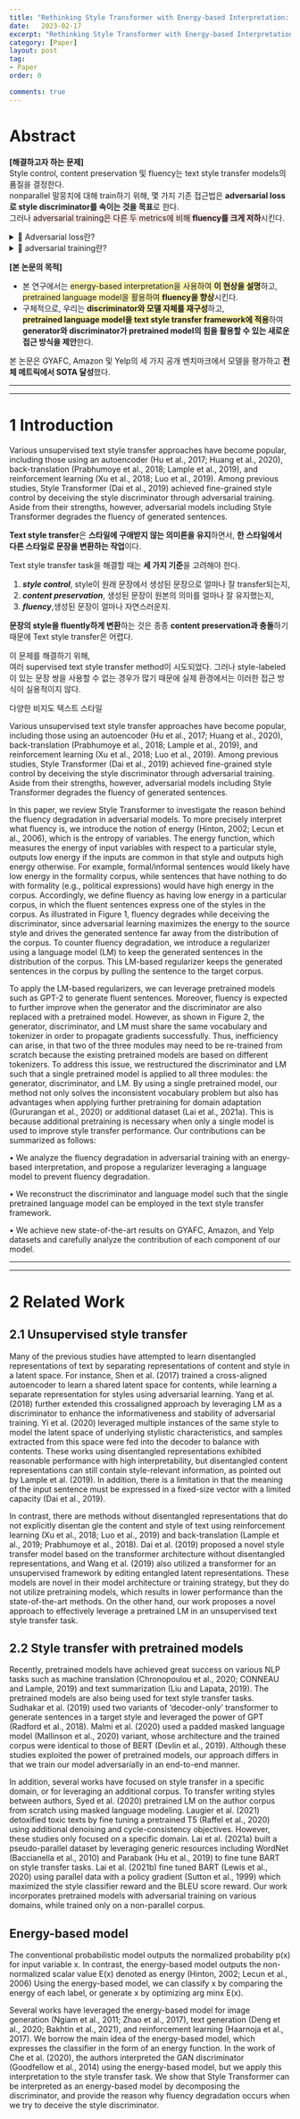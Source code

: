 ```yaml
---
title: "Rethinking Style Transformer with Energy-based Interpretation: Adversarial Unsupervised Style Transfer using a Pretrained Model정리"
date:   2023-02-17
excerpt: "Rethinking Style Transformer with Energy-based Interpretation: Adversarial Unsupervised Style Transfer using a Pretrained Model paper review"
category: [Paper]
layout: post
tag:
- Paper
order: 0

comments: true
---
```


# Abstract
<span style="background-color:#F5F5F5">**[해결하고자 하는 문제]**</span>        
Style control, content preservation 및 fluency는 text style transfer models의 품질을 결정한다.      
nonparallel 말뭉치에 대해 train하기 위해, 몇 가지 기존 접근법은 **adversarial loss로  style discriminator를 속이는 것을 목표**로 한다.     
그러나 <span style="background-color:#FFE6E6">adversarial training은 다른 두  metrics에 비해 **fluency를 크게 저하**</span>시킨다.     


<details>
<summary>📜 Adversarial loss란? </summary>
<div markdown="1">
  
Adversarial loss는 Generator로 하여금 진짜처럼 보일 정도로 사실적인 가짜 이미지를 생성하도록 학습 알고리즘

</div>
</details>


<details>
<summary>📜 adversarial training란? </summary>
<div markdown="1">
  
적대적 훈련 Adversarial training은 regularization의 한 방법이다.

머신러닝, 딥러닝 분야에서 regularization은 overfitting을 막고 모델을 robust하게 만들어주기 위해 사용한다.

딥러닝 모델은 Input data를 학습하여 적절한 label을 반환하는 것을 목적으로 훈련을 진행한다.

Adversarial attack은 반대로 이미 훈련된 모델에 대하여 입력 데이터를 잘못 예측하도록 Input을 조작하는 것을 말한다 .

이미지 데이터를 input으로 받는 CNN의 경우 정답 Y에서 내가 원하는 예측값Y'를 반환하도록 조금씩 이미지의 픽셀을 수정한다.
  
</div>
</details>


<span style="background-color:#F5F5F5">**[본 논문의 목적]**</span>        
* 본 연구에서는 <span style="background-color:#fff5b1">energy-based interpretation을 사용하여 **이 현상을 설명**</span>하고,        
<span style="background-color:#fff5b1">pretrained language model을 활용하여 **fluency을 향상**</span>시킨다.      
* 구체적으로, 우리는 <span style="background-color:#fff5b1">**discriminator와 모델 자체를 재구성**</span>하고,    
<span style="background-color:#fff5b1">**pretrained language model을 text style transfer framework에 적용**</span>하여 **generator와  discriminator가 pretrained model의 힘을 활용할 수 있는 새로운 접근 방식을 제안**한다.         


본 논문은 GYAFC, Amazon 및 Yelp의 세 가지 공개 벤치마크에서 모델을 평가하고 **전체 메트릭에서 SOTA 달성**했다.


---
---

# 1 Introduction
Various unsupervised text style
transfer approaches have become popular, including those using an autoencoder (Hu et al., 2017;
Huang et al., 2020), back-translation (Prabhumoye
et al., 2018; Lample et al., 2019), and reinforcement learning (Xu et al., 2018; Luo et al., 2019).
Among previous studies, Style Transformer (Dai
et al., 2019) achieved fine-grained style control by
deceiving the style discriminator through adversarial training. Aside from their strengths, however,
adversarial models including Style Transformer degrades the fluency of generated sentences.





**Text style transfer**은 **스타일에 구애받지 않는 의미론을 유지**하면서, **한 스타일에서 다른 스타일로 문장을 변환하는 작업**이다.          

Text style transfer task을 해결할 때는 **세 가지 기준**을 고려해야 한다.            
1) ***style control***, style이 원래 문장에서 생성된 문장으로 얼마나 잘 transfer되는지,        
2) ***content preservation***,  생성된 문장이 원본의 의미를 얼마나 잘 유지했는지,       
3) ***fluency***,생성된 문장이 얼마나 자연스러운지.      


**문장의 style을 fluently하게 변환**하는 것은 종종 **content preservation과 충돌**하기 때문에 Text style transfer은 어렵다.          

이 문제를 해결하기 위해,   
여러 supervised text style transfer method이 시도되었다. 그러나 style-labeled이 있는 문장 쌍을 사용할 수 없는 경우가 많기 때문에 실제 환경에서는 이러한 접근 방식이 실용적이지 않다.   

다양한 비지도 텍스트 스타일

Various unsupervised text style
transfer approaches have become popular, including those using an autoencoder (Hu et al., 2017;
Huang et al., 2020), back-translation (Prabhumoye
et al., 2018; Lample et al., 2019), and reinforcement learning (Xu et al., 2018; Luo et al., 2019).
Among previous studies, Style Transformer (Dai
et al., 2019) achieved fine-grained style control by
deceiving the style discriminator through adversarial training. Aside from their strengths, however,
adversarial models including Style Transformer degrades the fluency of generated sentences.


In this paper, we review Style Transformer to
investigate the reason behind the fluency degradation in adversarial models. To more precisely
interpret what fluency is, we introduce the notion of energy (Hinton, 2002; Lecun et al., 2006),
which is the entropy of variables. The energy function, which measures the energy of input variables
with respect to a particular style, outputs low energy if the inputs are common in that style and
outputs high energy otherwise. For example, formal/informal sentences would likely have low energy in the formality corpus, while sentences that
have nothing to do with formality (e.g., political
expressions) would have high energy in the corpus. Accordingly, we define fluency as having low
energy in a particular corpus, in which the fluent
sentences express one of the styles in the corpus.
As illustrated in Figure 1, fluency degrades while
deceiving the discriminator, since adversarial learning maximizes the energy to the source style and
drives the generated sentence far away from the distribution of the corpus. To counter fluency degradation, we introduce a regularizer using a language
model (LM) to keep the generated sentences in the
distribution of the corpus. This LM-based regularizer keeps the generated sentences in the corpus by
pulling the sentence to the target corpus.


To apply the LM-based regularizers, we can
leverage pretrained models such as GPT-2 to generate fluent sentences. Moreover, fluency is expected to further improve when the generator and
the discriminator are also replaced with a pretrained
model. However, as shown in Figure 2, the generator, discriminator, and LM must share the same
vocabulary and tokenizer in order to propagate gradients successfully. Thus, inefficiency can arise,
in that two of the three modules may need to be
re-trained from scratch because the existing pretrained models are based on different tokenizers.
To address this issue, we restructured the discriminator and LM such that a single pretrained model is
applied to all three modules: the generator, discriminator, and LM. By using a single pretrained model,
our method not only solves the inconsistent vocabulary problem but also has advantages when applying further pretraining for domain adaptation (Gururangan et al., 2020) or additional dataset (Lai
et al., 2021a). This is because additional pretraining is necessary when only a single model is used
to improve style transfer performance.
Our contributions can be summarized as follows:

• We analyze the fluency degradation in adversarial training with an energy-based interpretation, and propose a regularizer leveraging a
language model to prevent fluency degradation.


• We reconstruct the discriminator and language
model such that the single pretrained language
model can be employed in the text style transfer framework.


• We achieve new state-of-the-art results on
GYAFC, Amazon, and Yelp datasets and carefully analyze the contribution of each component of our model.


---
---

# 2 Related Work

## 2.1 Unsupervised style transfer
Many of the previous studies have attempted to
learn disentangled representations of text by separating representations of content and style in a latent space. For instance, Shen et al. (2017) trained
a cross-aligned autoencoder to learn a shared latent space for contents, while learning a separate
representation for styles using adversarial learning. Yang et al. (2018) further extended this crossaligned approach by leveraging LM as a discriminator to enhance the informativeness and stability
of adversarial training. Yi et al. (2020) leveraged
multiple instances of the same style to model the
latent space of underlying stylistic characteristics,
and samples extracted from this space were fed into
the decoder to balance with contents. These works
using disentangled representations exhibited reasonable performance with high interpretability, but
disentangled content representations can still contain style-relevant information, as pointed out by
Lample et al. (2019). In addition, there is a limitation in that the meaning of the input sentence must
be expressed in a fixed-size vector with a limited
capacity (Dai et al., 2019).


In contrast, there are methods without disentangled representations that do not explicitly disentan
gle the content and style of text using reinforcement learning (Xu et al., 2018; Luo et al., 2019)
and back-translation (Lample et al., 2019; Prabhumoye et al., 2018). Dai et al. (2019) proposed a
novel style transfer model based on the transformer
architecture without disentangled representations,
and Wang et al. (2019) also utilized a transformer
for an unsupervised framework by editing entangled latent representations. These models are novel
in their model architecture or training strategy, but
they do not utilize pretraining models, which results in lower performance than the state-of-the-art
methods. On the other hand, our work proposes a
novel approach to effectively leverage a pretrained
LM in an unsupervised text style transfer task.



## 2.2 Style transfer with pretrained models
Recently, pretrained models have achieved great
success on various NLP tasks such as machine
translation (Chronopoulou et al., 2020; CONNEAU
and Lample, 2019) and text summarization (Liu
and Lapata, 2019). The pretrained models are also
being used for text style transfer tasks. Sudhakar
et al. (2019) used two variants of ‘decoder-only’
transformer to generate sentences in a target style
and leveraged the power of GPT (Radford et al.,
2018). Malmi et al. (2020) used a padded masked
language model (Mallinson et al., 2020) variant,
whose architecture and the trained corpus were
identical to those of BERT (Devlin et al., 2019).
Although these studies exploited the power of pretrained models, our approach differs in that we train
our model adversarially in an end-to-end manner.


In addition, several works have focused on style
transfer in a specific domain, or for leveraging an
additional corpus. To transfer writing styles between authors, Syed et al. (2020) pretrained LM on
the author corpus from scratch using masked language modeling. Laugier et al. (2021) detoxified
toxic texts by fine tuning a pretrained T5 (Raffel et al., 2020) using additional denoising and
cycle-consistency objectives. However, these studies only focused on a specific domain. Lai et al.
(2021a) built a pseudo-parallel dataset by leveraging generic resources including WordNet (Baccianella et al., 2010) and Parabank (Hu et al., 2019)
to fine tune BART on style transfer tasks. Lai et al.
(2021b) fine tuned BART (Lewis et al., 2020) using
parallel data with a policy gradient (Sutton et al.,
1999) which maximized the style classifier reward
and the BLEU score reward. Our work incorporates
pretrained models with adversarial training on various domains, while trained only on a non-parallel
corpus.


## Energy-based model
The conventional probabilistic model outputs the
normalized probability p(x) for input variable x.
In contrast, the energy-based model outputs the
non-normalized scalar value E(x) denoted as energy (Hinton, 2002; Lecun et al., 2006) Using the
energy-based model, we can classify x by comparing the energy of each label, or generate x by
optimizing arg minx E(x).


Several works have leveraged the energy-based
model for image generation (Ngiam et al., 2011;
Zhao et al., 2017), text generation (Deng et al.,
2020; Bakhtin et al., 2021), and reinforcement
learning (Haarnoja et al., 2017). We borrow the
main idea of the energy-based model, which expresses the classifier in the form of an energy function. In the work of Che et al. (2020), the authors
interpreted the GAN discriminator (Goodfellow
et al., 2014) using the energy-based model, but
we apply this interpretation to the style transfer
task. We show that Style Transformer can be interpreted as an energy-based model by decomposing
the discriminator, and provide the reason why fluency degradation occurs when we try to deceive
the style discriminator.






